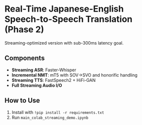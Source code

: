 # Real-Time Japanese-English Speech-to-Speech Translation (Phase 2)
Streaming-optimized version with sub-300ms latency goal.

## Components
- **Streaming ASR**: Faster-Whisper
- **Incremental NMT**: mT5 with SOV→SVO and honorific handling
- **Streaming TTS**: FastSpeech2 + HiFi-GAN
- **Full Streaming Audio I/O**

## How to Use
1. Install with `!pip install -r requirements.txt`
2. Run `main_colab_streaming_demo.ipynb`
